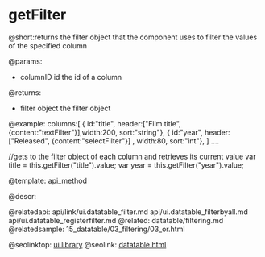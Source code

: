 getFilter
=============
@short:returns the filter object that the component uses to filter the values of the specified column

	

@params:
- columnID    id    the id of a column 


@returns:
- filter    object   the filter object

@example:
columns:[
	{ id:"title",	header:["Film title", {content:"textFilter"}],width:200,	sort:"string"},
	{ id:"year",	header:["Released",  {content:"selectFilter"}] , width:80,	sort:"int"},
]
....

//gets to the filter object of each column and retrieves its current value
var title = this.getFilter("title").value; 
var year = this.getFilter("year").value;  

@template:	api_method

	
@descr:


@relatedapi:
		api/link/ui.datatable_filter.md
        api/ui.datatable_filterbyall.md
        api/ui.datatable_registerfilter.md
@related:
	datatable/filtering.md
@relatedsample:
	15_datatable/03_filtering/03_or.html


@seolinktop: [ui library](https://webix.com)
@seolink: [datatable html](https://webix.com/widget/datatable/)